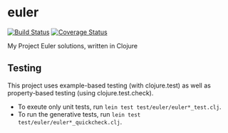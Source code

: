 # euler

[![Build
Status](https://travis-ci.org/SZoerner/euler.svg?branch=master)](https://travis-ci.org/SZoerner/euler)
[![Coverage Status](https://img.shields.io/coveralls/SZoerner/euler.svg)](https://coveralls.io/r/SZoerner/euler)

My Project Euler solutions, written in Clojure

## Testing

This project uses example-based testing (with clojure.test) as well as property-based testing (using clojure.test.check).

- To exeute only unit tests, run ``lein test test/euler/euler*_test.clj``.
- To run the generative tests, run ``lein test test/euler/euler*_quickcheck.clj``.

